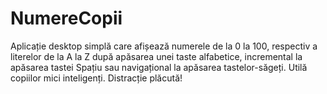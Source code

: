 # NumereCopii
Aplicație desktop simplă care afișează numerele de la 0 la 100, respectiv a literelor de la A la Z după apăsarea unei taste alfabetice, incremental la apăsarea tastei Spațiu sau navigațional la apăsarea tastelor-săgeți. Utilă copiilor mici inteligenți.
Distracție plăcută!
